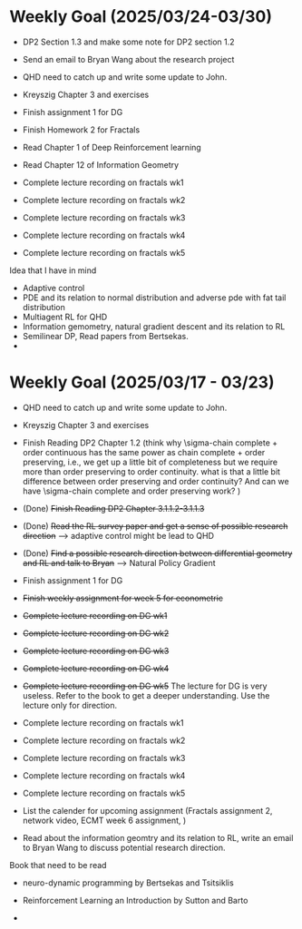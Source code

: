 
# Weekly Goal (2025/03/24-03/30)
- DP2 Section 1.3 and make some note for DP2 section 1.2
- Send an email to Bryan Wang about the research project 
- QHD need to catch up and write some update to John.

- Kreyszig Chapter 3 and exercises
- Finish assignment 1 for DG
- Finish Homework 2 for Fractals
- Read Chapter 1 of Deep Reinforcement learning
- Read Chapter 12 of Information Geometry
- Complete lecture recording on fractals wk1
- Complete lecture recording on fractals wk2
- Complete lecture recording on fractals wk3
- Complete lecture recording on fractals wk4
- Complete lecture recording on fractals wk5

Idea that I have in mind
- Adaptive control
- PDE and its relation to normal distribution and adverse pde with fat tail distribution
- Multiagent RL for QHD
- Information gemometry, natural gradient descent and its relation to RL
- Semilinear DP, Read papers from Bertsekas.
- 




# Weekly Goal (2025/03/17 - 03/23)
- QHD need to catch up and write some update to John. 
- Kreyszig Chapter 3 and exercises
- Finish Reading DP2 Chapter 1.2 (think why \sigma-chain complete + order continuous has the same power as chain complete + order preserving, i.e., we get up a little bit of completeness but we require more than order preserving to order continuity. what is that a little bit difference between order preserving and order continuity? And can we have \sigma-chain complete and order preserving work? )
- (Done) ~~Finish Reading DP2 Chapter 3.1.1.2-3.1.1.3~~
- (Done) ~~Read the RL survey paper and get a sense of possible research direction~~ --> adaptive control might be lead to QHD
- (Done) ~~Find a possible research direction between differential geometry and RL and talk to Bryan~~ --> Natural Policy Gradient
- Finish assignment 1 for DG
- ~~Finish weekly assignment for week 5 for econometric~~
- ~~Complete lecture recording on DG wk1~~
- ~~Complete lecture recording on DG wk2~~
- ~~Complete lecture recording on DG wk3~~
- ~~Complete lecture recording on DG wk4~~
- ~~Complete lecture recording on DG wk5~~
The lecture for DG is very useless. Refer to the book to get a deeper understanding. Use the lecture only for direction. 

- Complete lecture recording on fractals wk1
- Complete lecture recording on fractals wk2
- Complete lecture recording on fractals wk3
- Complete lecture recording on fractals wk4
- Complete lecture recording on fractals wk5

- List the calender for upcoming assignment (Fractals assignment 2, network video, ECMT week 6 assignment, )

- Read about the information geomtry and its relation to RL, write an email to Bryan Wang to discuss potential research direction. 

Book that need to be read

- neuro-dynamic programming by Bertsekas and Tsitsiklis

- Reinforcement Learning an Introduction by Sutton and Barto
- 
